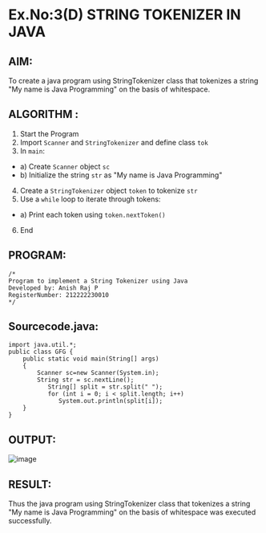 # Ex.No:3(D) STRING TOKENIZER IN JAVA

## AIM:
To create a java program using StringTokenizer class that tokenizes a string "My name is Java Programming" on the basis of whitespace.

## ALGORITHM :
1.	Start the Program
2.	Import `Scanner` and `StringTokenizer` and define class `tok`
3.	In `main`:
-	a) Create `Scanner` object `sc`
-	b) Initialize the string `str` as "My name is Java Programming"
4.	Create a `StringTokenizer` object `token` to tokenize `str`
5.	Use a `while` loop to iterate through tokens:
-	a) Print each token using `token.nextToken()`
6.	End




## PROGRAM:
 ```
/*
Program to implement a String Tokenizer using Java
Developed by: Anish Raj P
RegisterNumber: 212222230010
*/
```

## Sourcecode.java:
```
import java.util.*;
public class GFG {
	public static void main(String[] args)
	{
	    Scanner sc=new Scanner(System.in);
	   	String str = sc.nextLine();
		   String[] split = str.split(" ");
		   for (int i = 0; i < split.length; i++)
			  System.out.println(split[i]);
	}
}
```


## OUTPUT:

![image](https://github.com/user-attachments/assets/75834d6e-4726-4fab-a784-700c00296ddc)


## RESULT:
Thus the java program using StringTokenizer class that tokenizes a string "My name is Java Programming" on the basis of whitespace was executed successfully.
